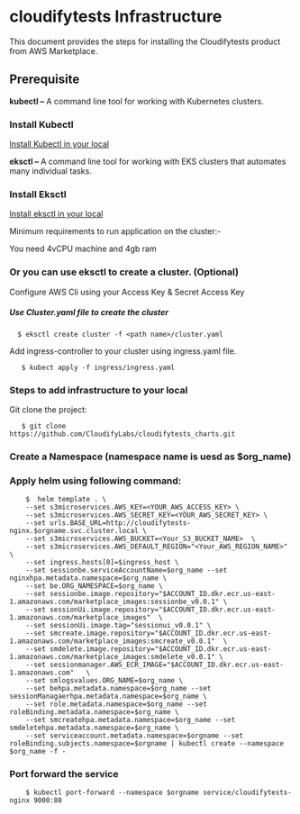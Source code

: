 # cloudifytests Infrastructure


This document provides the steps for installing the Cloudifytests product from AWS Marketplace.

## Prerequisite
**kubectl –** A command line tool for working with Kubernetes clusters.
### Install Kubectl
[Install Kubectl in your local](https://kubernetes.io/docs/tasks/tools/)

**eksctl –** A command line tool for working with EKS clusters that automates many individual tasks.
### Install Eksctl
[Install eksctl in your local](https://docs.aws.amazon.com/eks/latest/userguide/eksctl.html)

Minimum requirements to run application on the cluster:-

   You need 4vCPU machine and 4gb ram
   
### Or you can use eksctl to create a cluster. (Optional)

 Configure AWS Cli using your Access Key & Secret Access Key


##### Use Cluster.yaml file to create the cluster

      $ eksctl create cluster -f <path name>/cluster.yaml
      
Add ingress-controller to your cluster using ingress.yaml file.

       $ kubect apply -f ingress/ingress.yaml    


### Steps to add infrastructure to your local

Git clone the project:

       $ git clone https://github.com/CloudifyLabs/cloudifytests_charts.git
       

       
  
### Create a Namespace (namespace name is uesd as $org_name)
   

### Apply helm using following command:

        $  helm template . \
        --set s3microservices.AWS_KEY=<YOUR_AWS_ACCESS_KEY> \
        --set s3microservices.AWS_SECRET_KEY=<YOUR_AWS_SECRET_KEY> \
        --set urls.BASE_URL=http://cloudifytests-nginx.$orgname.svc.cluster.local \
        --set s3microservices.AWS_BUCKET=<Your_S3_BUCKET_NAME>  \
        --set s3microservices.AWS_DEFAULT_REGION="<Your_AWS_REGION_NAME>" \
        --set ingress.hosts[0]=$ingress_host \
        --set sessionbe.serviceAccountName=$org_name --set nginxhpa.metadata.namespace=$org_name \
        --set be.ORG_NAMESPACE=$org_name \
        --set sessionbe.image.repository="$ACCOUNT_ID.dkr.ecr.us-east-1.amazonaws.com/marketplace_images:sessionbe_v0.0.1" \
        --set sessionUi.image.repository="$ACCOUNT_ID.dkr.ecr.us-east-1.amazonaws.com/marketplace_images"  \
        --set sessionUi.image.tag="sessionui_v0.0.1" \
        --set smcreate.image.repository="$ACCOUNT_ID.dkr.ecr.us-east-1.amazonaws.com/marketplace_images:smcreate_v0.0.1"  \
        --set smdelete.image.repository="$ACCOUNT_ID.dkr.ecr.us-east-1.amazonaws.com/marketplace_images:smdelete_v0.0.1" \
        --set sessionmanager.AWS_ECR_IMAGE="$ACCOUNT_ID.dkr.ecr.us-east-1.amazonaws.com"   \
        --set smlogsvalues.ORG_NAME=$org_name \
        --set behpa.metadata.namespace=$org_name --set sessionManagaerhpa.metadata.namespace=$org_name \
        --set role.metadata.namespace=$org_name --set roleBinding.metadata.namespace=$org_name \
        --set smcreatehpa.metadata.namespace=$org_name --set smdeletehpa.metadata.namespace=$org_name \
        --set serviceaccount.metadata.namespace=$orgname --set roleBinding.subjects.namespace=$orgname | kubectl create --namespace $org_name -f -
   

   
### Port forward the service 
   
        $ kubectl port-forward --namespace $orgname service/cloudifytests-nginx 9000:80
   
